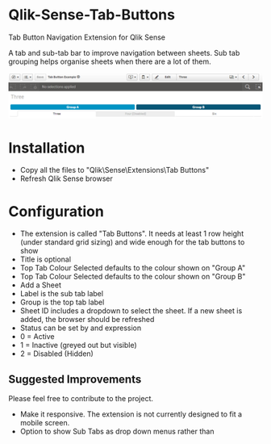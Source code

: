 # Qlik-Sense-Tab-Buttons
Tab Button Navigation Extension for Qlik Sense

A tab and sub-tab bar to improve navigation between sheets. Sub tab grouping helps organise sheets when there are a lot of them. 

![](Image1.png)

# Installation
- Copy all the files to "Qlik\Sense\Extensions\Tab Buttons"
- Refresh Qlik Sense browser

# Configuration
- The extension is called "Tab Buttons". It needs at least 1 row height (under standard grid sizing) and wide enough for the tab buttons to show
- Title is optional
- Top Tab Colour Selected defaults to the colour shown on "Group A"
- Top Tab Colour Selected defaults to the colour shown on "Group B"
- Add a Sheet
 - Label is the sub tab label
 - Group is the top tab label
 - Sheet ID includes a dropdown to select the sheet. If a new sheet is added, the browser should be refreshed
 - Status can be set by and expression
  - 0 = Active
  - 1 = Inactive (greyed out but visible)
  - 2 = Disabled (Hidden)

## Suggested Improvements

Please feel free to contribute to the project. 
- Make it responsive. The extension is not currently designed to fit a mobile screen. 
- Option to show Sub Tabs as drop down menus rather than 
